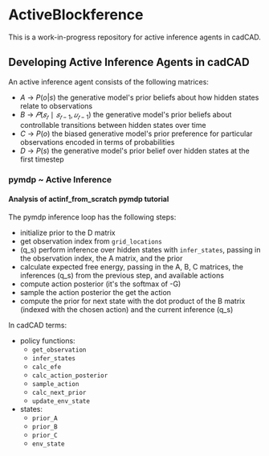 # ActiveBlockference

This is a work-in-progress repository for active inference agents in cadCAD.

## Developing Active Inference Agents in cadCAD

An active inference agent consists of the following matrices:
- $A$ -> $P(o|s)$ the generative model's prior beliefs about how hidden states relate to observations
- $B$ -> $𝑃(𝑠_𝑡∣𝑠_{𝑡−1},𝑢_{𝑡−1})$ the generative model's prior beliefs about controllable transitions between hidden states over time
- $C$ -> $P(o)$ the biased generative model's prior preference for particular observations encoded in terms of probabilities
- $D$ -> $P(s)$ the generative model's prior belief over hidden states at the first timestep 

### pymdp ~ Active Inference
#### Analysis of actinf_from_scratch pymdp tutorial
The pymdp inference loop has the following steps:
- initialize prior to the D matrix
- get observation index from `grid_locations`
- (q_s) perform inference over hidden states with `infer_states`, passing in the observation index, the A matrix, and the prior
- calculate expected free energy, passing in the A, B, C matrices, the inferences (q_s) from the previous step, and available actions
- compute action posterior (it's the softmax of -G)
- sample the action posterior the get the action
- compute the prior for next state with the dot product of the B matrix (indexed with the chosen action) and the current inference (q_s)

In cadCAD terms:
- policy functions:
    - `get_observation`
    - `infer_states`
    - `calc_efe`
    - `calc_action_posterior`
    - `sample_action`
    - `calc_next_prior`
    - `update_env_state`
- states:
    - `prior_A`
    - `prior_B`
    - `prior_C`
    - `env_state`